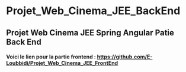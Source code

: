 # Projet_Web_Cinema_JEE_BackEnd
## Projet Web Cinema JEE Spring Angular Patie Back End

#### Voici le lien pour la partie frontend : https://github.com/E-Loubbidi/Projet_Web_Cinema_JEE_FrontEnd
